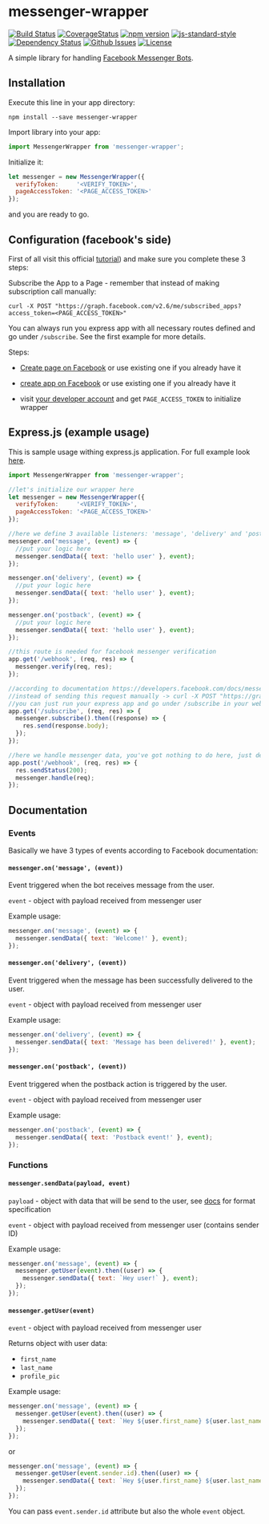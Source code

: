 # messenger-wrapper
[![Build Status](https://travis-ci.org/justynjozwiak/messenger-wrapper.svg?branch=master)](https://travis-ci.org/justynjozwiak/messenger-wrapper)
[![CoverageStatus](https://coveralls.io/repos/github/justynjozwiak/messenger-wrapper/badge.svg?branch=master)](https://coveralls.io/github/justynjozwiak/messenger-wrapper?branch=master)
[![npm version](https://img.shields.io/npm/v/messenger-wrapper.svg?style=flat)](https://www.npmjs.com/package/messenger-wrapper)
[![js-standard-style](https://img.shields.io/badge/code%20style-standard-brightgreen.svg)](http://standardjs.com/)
[![Dependency Status](https://www.versioneye.com/user/projects/571a18b3fcd19a00415b21bc/badge.svg)](https://www.versioneye.com/user/projects/571a18b3fcd19a00415b21bc)
[![Github Issues](http://githubbadges.herokuapp.com/justynjozwiak/messenger-wrapper/issues.svg)](https://github.com/justynjozwiak/messenger-wrapper/issues)
[![License](http://img.shields.io/:license-MIT-blue.svg)](http://badges.mit-license.org)

A simple library for handling [Facebook Messenger Bots](https://developers.facebook.com/docs/messenger-platform).

## Installation

Execute this line in your app directory:

```
npm install --save messenger-wrapper
```

Import library into your app:

```javascript
import MessengerWrapper from 'messenger-wrapper';
```

Initialize it:

```javascript
let messenger = new MessengerWrapper({
  verifyToken:     '<VERIFY_TOKEN>',
  pageAccessToken: '<PAGE_ACCESS_TOKEN>'
});
```

and you are ready to go.

## Configuration (facebook's side)

First of all visit this official [tutorial](https://developers.facebook.com/docs/messenger-platform/quickstart#steps])) and
make sure you complete these 3 steps:

Subscribe the App to a Page - remember that instead of making subscription call manually:

```
curl -X POST "https://graph.facebook.com/v2.6/me/subscribed_apps?access_token=<PAGE_ACCESS_TOKEN>"
```

You can always run you express app with all necessary routes defined and go under `/subscribe`. See the first example for more details.

Steps:

* [Create page on Facebook](https://www.facebook.com/pages/create/) or use existing one if you already have it

* [create app on Facebook](https://developers.facebook.com/quickstarts/?platform=web) or use existing one if you already have it

* visit [your developer account](https://developers.facebook.com/apps/) and get `PAGE_ACCESS_TOKEN` to initialize wrapper

## Express.js (example usage)

This is sample usage withing express.js application. For full example look [here](https://github.com/justynjozwiak/messenger-wrapper/blob/master/example/express-example.js).

```javascript
import MessengerWrapper from 'messenger-wrapper';

//let's initialize our wrapper here
let messenger = new MessengerWrapper({
  verifyToken:     '<VERIFY_TOKEN>',
  pageAccessToken: '<PAGE_ACCESS_TOKEN>'
});

//here we define 3 available listeners: 'message', 'delivery' and 'postback'
messenger.on('message', (event) => {
  //put your logic here
  messenger.sendData({ text: 'hello user' }, event);
});

messenger.on('delivery', (event) => {
  //put your logic here
  messenger.sendData({ text: 'hello user' }, event);
});

messenger.on('postback', (event) => {
  //put your logic here
  messenger.sendData({ text: 'hello user' }, event);
});

//this route is needed for facebook messenger verification
app.get('/webhook', (req, res) => {
  messenger.verify(req, res);
});

//according to documentation https://developers.facebook.com/docs/messenger-platform/implementation
//instead of sending this request manually -> curl -X POST "https://graph.facebook.com/v2.6/me/subscribed_apps?access_token=<PAGE_ACCESS_TOKEN>"
//you can just run your express app and go under /subscribe in your web browser
app.get('/subscribe', (req, res) => {
  messenger.subscribe().then((response) => {
    res.send(response.body);
  });
});

//here we handle messenger data, you've got nothing to do here, just define that route
app.post('/webhook', (req, res) => {
  res.sendStatus(200);
  messenger.handle(req);
});
```

## Documentation

### Events

Basically we have 3 types of events according to Facebook documentation:

#### `messenger.on('message', (event))`

Event triggered when the bot receives message from the user.

`event` - object with payload received from messenger user

Example usage:

```javascript
messenger.on('message', (event) => {
  messenger.sendData({ text: 'Welcome!' }, event);
});
```

#### `messenger.on('delivery', (event))`

Event triggered when the message has been successfully delivered to the user.

`event` - object with payload received from messenger user

Example usage:

```javascript
messenger.on('delivery', (event) => {
  messenger.sendData({ text: 'Message has been delivered!' }, event);
});
```

#### `messenger.on('postback', (event))`

Event triggered when the postback action is triggered by the user.

`event` - object with payload received from messenger user

Example usage:

```javascript
messenger.on('postback', (event) => {
  messenger.sendData({ text: 'Postback event!' }, event);
});
```

### Functions

#### `messenger.sendData(payload, event)`

`payload` - object with data that will be send to the user, see [docs](https://developers.facebook.com/docs/messenger-platform/send-api-reference#request) for format specification

`event` - object with payload received from messenger user (contains sender ID)

Example usage:

```javascript
messenger.on('message', (event) => {
  messenger.getUser(event).then((user) => {
    messenger.sendData({ text: `Hey user!` }, event);
  });
});
```

#### `messenger.getUser(event)`

`event` - object with payload received from messenger user

Returns object with user data:

* `first_name`
* `last_name`
* `profile_pic`

Example usage:

```javascript
messenger.on('message', (event) => {
  messenger.getUser(event).then((user) => {
    messenger.sendData({ text: `Hey ${user.first_name} ${user.last_name}` }, event);
  });
});
```

or

```javascript
messenger.on('message', (event) => {
  messenger.getUser(event.sender.id).then((user) => {
    messenger.sendData({ text: `Hey ${user.first_name} ${user.last_name}` }, event.sender.id);
  });
});
```

You can pass `event.sender.id` attribute but also the whole `event` object.
